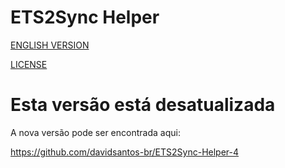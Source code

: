 # ETS2Sync Helper
[ENGLISH VERSION](README.md)

[LICENSE](LICENSE.md)

# Esta versão está desatualizada
A nova versão pode ser encontrada aqui:

https://github.com/davidsantos-br/ETS2Sync-Helper-4
